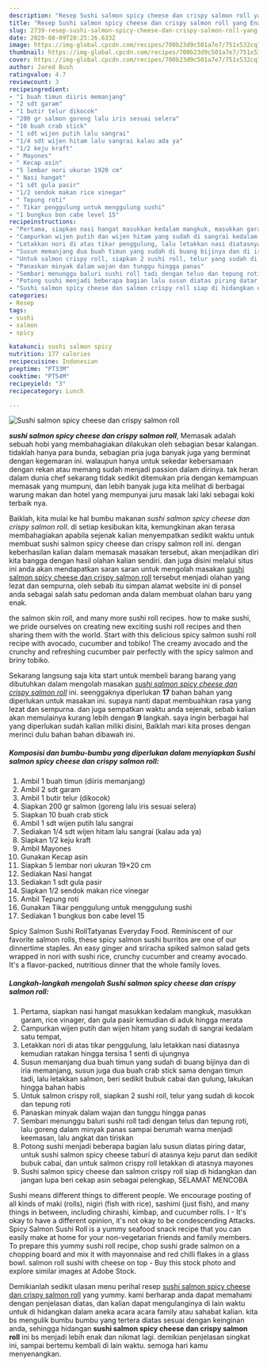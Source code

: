 ```yaml
---
description: "Resep Sushi salmon spicy cheese dan crispy salmon roll yang Enak Banget"
title: "Resep Sushi salmon spicy cheese dan crispy salmon roll yang Enak Banget"
slug: 2739-resep-sushi-salmon-spicy-cheese-dan-crispy-salmon-roll-yang-enak-banget
date: 2020-08-09T20:25:26.633Z
image: https://img-global.cpcdn.com/recipes/700b23d9c501a7e7/751x532cq70/sushi-salmon-spicy-cheese-dan-crispy-salmon-roll-foto-resep-utama.jpg
thumbnail: https://img-global.cpcdn.com/recipes/700b23d9c501a7e7/751x532cq70/sushi-salmon-spicy-cheese-dan-crispy-salmon-roll-foto-resep-utama.jpg
cover: https://img-global.cpcdn.com/recipes/700b23d9c501a7e7/751x532cq70/sushi-salmon-spicy-cheese-dan-crispy-salmon-roll-foto-resep-utama.jpg
author: Jared Bush
ratingvalue: 4.7
reviewcount: 3
recipeingredient:
- "1 buah timun diiris memanjang"
- "2 sdt garam"
- "1 butir telur dikocok"
- "200 gr salmon goreng lalu iris sesuai selera"
- "10 buah crab stick"
- "1 sdt wijen putih lalu sangrai"
- "1/4 sdt wijen hitam lalu sangrai kalau ada ya"
- "1/2 keju kraft"
- " Mayones"
- " Kecap asin"
- "5 lembar nori ukuran 1920 cm"
- " Nasi hangat"
- "1 sdt gula pasir"
- "1/2 sendok makan rice vinegar"
- " Tepung roti"
- " Tikar penggulung untuk menggulung sushi"
- "1 bungkus bon cabe level 15"
recipeinstructions:
- "Pertama, siapkan nasi hangat masukkan kedalam mangkuk, masukkan garam, rice vinager, dan gula pasir kemudian di aduk hingga merata"
- "Campurkan wijen putih dan wijen hitam yang sudah di sangrai kedalam satu tempat,"
- "Letakkan nori di atas tikar penggulung, lalu letakkan nasi diatasnya kemudian ratakan hingga tersisa 1 senti di ujungnya"
- "Susun memanjang dua buah timun yang sudah di buang bijinya dan di iria memanjang, susun juga dua buah crab stick sama dengan timun tadi, lalu letakkan salmon, beri sedikit bubuk cabai dan gulung, lakukan hingga bahan habis"
- "Untuk salmon crispy roll, siapkan 2 sushi roll, telur yang sudah di kocok dan tepung roti"
- "Panaskan minyak dalam wajan dan tunggu hingga panas"
- "Sembari menunggu baluri sushi roll tadi dengan telus dan tepung roti, lalu goreng dalam minyak panas sampai berumah warna menjadi keemasan, lalu angkat dan tiriskan"
- "Potong sushi menjadi beberapa bagian lalu susun diatas piring datar, untuk sushi salmon spicy cheese taburi di atasnya keju parut dan sedikit bubuk cabai, dan untuk salmon crispy roll letakkan di atasnya mayones"
- "Sushi salmon spicy cheese dan salmon crispy roll siap di hidangkan dan jangan lupa beri cekap asin sebagai pelengkap, SELAMAT MENCOBA"
categories:
- Resep
tags:
- sushi
- salmon
- spicy

katakunci: sushi salmon spicy 
nutrition: 177 calories
recipecuisine: Indonesian
preptime: "PT33M"
cooktime: "PT54M"
recipeyield: "3"
recipecategory: Lunch

---
```



![Sushi salmon spicy cheese dan crispy salmon roll](https://img-global.cpcdn.com/recipes/700b23d9c501a7e7/751x532cq70/sushi-salmon-spicy-cheese-dan-crispy-salmon-roll-foto-resep-utama.jpg)

<b><i>sushi salmon spicy cheese dan crispy salmon roll</i></b>, Memasak adalah sebuah hobi yang membahagiakan dilakukan oleh sebagian besar kalangan. tidaklah hanya para bunda, sebagian pria juga banyak juga yang berminat dengan kegemaran ini. walaupun hanya untuk sekedar kebersamaan dengan rekan atau memang sudah menjadi passion dalam dirinya. tak heran dalam dunia chef sekarang tidak sedikit ditemukan pria dengan kemampuan memasak yang mumpuni, dan lebih banyak juga kita melihat di berbagai warung makan dan hotel yang mempunyai juru masak laki laki sebagai koki terbaik nya.

Baiklah, kita mulai ke hal bumbu makanan <i>sushi salmon spicy cheese dan crispy salmon roll</i>. di setiap kesibukan kita, kemungkinan akan terasa membahagiakan apabila sejenak kalian menyempatkan sedikit waktu untuk membuat sushi salmon spicy cheese dan crispy salmon roll ini. dengan keberhasilan kalian dalam memasak masakan tersebut, akan menjadikan diri kita bangga dengan hasil olahan kalian sendiri. dan juga disini melalui situs ini anda akan mendapatkan saran saran untuk mengolah masakan <u>sushi salmon spicy cheese dan crispy salmon roll</u> tersebut menjadi olahan yang lezat dan sempurna, oleh sebab itu simpan alamat website ini di ponsel anda sebagai salah satu pedoman anda dalam membuat olahan baru yang enak.

the salmon skin roll, and many more sushi roll recipes. how to make sushi, we pride ourselves on creating new exciting sushi roll recipes and then sharing them with the world. Start with this delicious spicy salmon sushi roll recipe with avocado, cucumber and tobiko! The creamy avocado and the crunchy and refreshing cucumber pair perfectly with the spicy salmon and briny tobiko.


Sekarang langsung saja kita start untuk membeli barang barang yang dibutuhkan dalam mengolah masakan <u><i>sushi salmon spicy cheese dan crispy salmon roll</i></u> ini. seenggaknya diperlukan <b>17</b> bahan bahan yang diperlukan untuk masakan ini. supaya nanti dapat membuahkan rasa yang lezat dan sempurna. dan juga sempatkan waktu anda sejenak, sebab kalian akan memulainya kurang lebih dengan <b>9</b> langkah. saya ingin berbagai hal yang diperlukan sudah kalian miliki disini, Baiklah mari kita proses dengan merinci dulu bahan bahan dibawah ini.

<!--inarticleads1-->

##### Komposisi dan bumbu-bumbu yang diperlukan dalam menyiapkan Sushi salmon spicy cheese dan crispy salmon roll:

1. Ambil 1 buah timun (diiris memanjang)
1. Ambil 2 sdt garam
1. Ambil 1 butir telur (dikocok)
1. Siapkan 200 gr salmon (goreng lalu iris sesuai selera)
1. Siapkan 10 buah crab stick
1. Ambil 1 sdt wijen putih lalu sangrai
1. Sediakan 1/4 sdt wijen hitam lalu sangrai (kalau ada ya)
1. Siapkan 1/2 keju kraft
1. Ambil  Mayones
1. Gunakan  Kecap asin
1. Siapkan 5 lembar nori ukuran 19×20 cm
1. Sediakan  Nasi hangat
1. Sediakan 1 sdt gula pasir
1. Siapkan 1/2 sendok makan rice vinegar
1. Ambil  Tepung roti
1. Gunakan  Tikar penggulung untuk menggulung sushi
1. Sediakan 1 bungkus bon cabe level 15


Spicy Salmon Sushi RollTatyanas Everyday Food. Reminiscent of our favorite salmon rolls, these spicy salmon sushi burritos are one of our dinnertime staples. An easy ginger and sriracha spiked salmon salad gets wrapped in nori with sushi rice, crunchy cucumber and creamy avocado. It&#39;s a flavor-packed, nutritious dinner that the whole family loves. 

<!--inarticleads2-->

##### Langkah-langkah mengolah Sushi salmon spicy cheese dan crispy salmon roll:

1. Pertama, siapkan nasi hangat masukkan kedalam mangkuk, masukkan garam, rice vinager, dan gula pasir kemudian di aduk hingga merata
1. Campurkan wijen putih dan wijen hitam yang sudah di sangrai kedalam satu tempat,
1. Letakkan nori di atas tikar penggulung, lalu letakkan nasi diatasnya kemudian ratakan hingga tersisa 1 senti di ujungnya
1. Susun memanjang dua buah timun yang sudah di buang bijinya dan di iria memanjang, susun juga dua buah crab stick sama dengan timun tadi, lalu letakkan salmon, beri sedikit bubuk cabai dan gulung, lakukan hingga bahan habis
1. Untuk salmon crispy roll, siapkan 2 sushi roll, telur yang sudah di kocok dan tepung roti
1. Panaskan minyak dalam wajan dan tunggu hingga panas
1. Sembari menunggu baluri sushi roll tadi dengan telus dan tepung roti, lalu goreng dalam minyak panas sampai berumah warna menjadi keemasan, lalu angkat dan tiriskan
1. Potong sushi menjadi beberapa bagian lalu susun diatas piring datar, untuk sushi salmon spicy cheese taburi di atasnya keju parut dan sedikit bubuk cabai, dan untuk salmon crispy roll letakkan di atasnya mayones
1. Sushi salmon spicy cheese dan salmon crispy roll siap di hidangkan dan jangan lupa beri cekap asin sebagai pelengkap, SELAMAT MENCOBA


Sushi means different things to different people. We encourage posting of all kinds of maki (rolls), nigiri (fish with rice), sashimi (just fish), and many things in between, including chirashi, kimbap, and cucumber rolls. I - It&#39;s okay to have a different opinion, it&#39;s not okay to be condescending Attacks. Spicy Salmon Sushi Roll is a yummy seafood snack recipe that you can easily make at home for your non-vegetarian friends and family members. To prepare this yummy sushi roll recipe, chop sushi grade salmon on a chopping board and mix it with mayonnaise and red chilli flakes in a glass bowl. salmon roll sushi with cheese on top - Buy this stock photo and explore similar images at Adobe Stock. 

Demikianlah sedikit ulasan menu perihal resep <u>sushi salmon spicy cheese dan crispy salmon roll</u> yang yummy. kami berharap anda dapat memahami dengan penjelasan diatas, dan kalian dapat mengulanginya di lain waktu untuk di hidangkan dalam aneka acara acara family atau sahabat kalian. kita bs mengulik bumbu bumbu yang tertera diatas sesuai dengan keinginan anda, sehingga hidangan <b>sushi salmon spicy cheese dan crispy salmon roll</b> ini bs menjadi lebih enak dan nikmat lagi. demikian penjelasan singkat ini, sampai bertemu kembali di lain waktu. semoga hari kamu menyenangkan.
